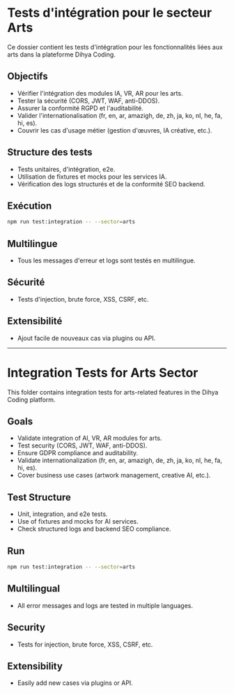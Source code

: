 # Tests d'intégration pour le secteur Arts

Ce dossier contient les tests d'intégration pour les fonctionnalités liées aux arts dans la plateforme Dihya Coding.

## Objectifs
- Vérifier l'intégration des modules IA, VR, AR pour les arts.
- Tester la sécurité (CORS, JWT, WAF, anti-DDOS).
- Assurer la conformité RGPD et l'auditabilité.
- Valider l'internationalisation (fr, en, ar, amazigh, de, zh, ja, ko, nl, he, fa, hi, es).
- Couvrir les cas d'usage métier (gestion d'œuvres, IA créative, etc.).

## Structure des tests
- Tests unitaires, d'intégration, e2e.
- Utilisation de fixtures et mocks pour les services IA.
- Vérification des logs structurés et de la conformité SEO backend.

## Exécution
```bash
npm run test:integration -- --sector=arts
```

## Multilingue
- Tous les messages d'erreur et logs sont testés en multilingue.

## Sécurité
- Tests d'injection, brute force, XSS, CSRF, etc.

## Extensibilité
- Ajout facile de nouveaux cas via plugins ou API.

---

# Integration Tests for Arts Sector

This folder contains integration tests for arts-related features in the Dihya Coding platform.

## Goals
- Validate integration of AI, VR, AR modules for arts.
- Test security (CORS, JWT, WAF, anti-DDOS).
- Ensure GDPR compliance and auditability.
- Validate internationalization (fr, en, ar, amazigh, de, zh, ja, ko, nl, he, fa, hi, es).
- Cover business use cases (artwork management, creative AI, etc.).

## Test Structure
- Unit, integration, and e2e tests.
- Use of fixtures and mocks for AI services.
- Check structured logs and backend SEO compliance.

## Run
```bash
npm run test:integration -- --sector=arts
```

## Multilingual
- All error messages and logs are tested in multiple languages.

## Security
- Tests for injection, brute force, XSS, CSRF, etc.

## Extensibility
- Easily add new cases via plugins or API.
